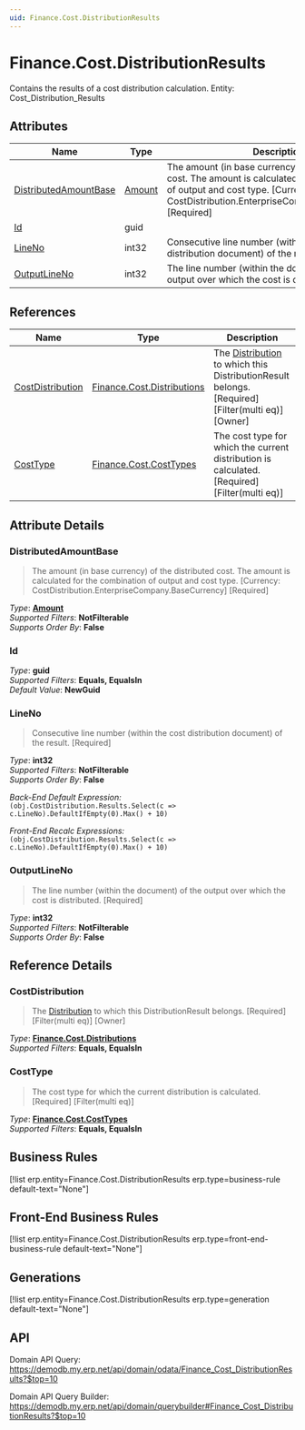 ```yaml
---
uid: Finance.Cost.DistributionResults
---
```

# Finance.Cost.DistributionResults

Contains the results of a cost distribution calculation. Entity: Cost_Distribution_Results

## Attributes

| Name | Type | Description |
| ---- | ---- | --- |
| [DistributedAmountBase](Finance.Cost.DistributionResults.md#distributedamountbase) | [Amount](../data-types.md#amount) | The amount (in base currency) of the distributed cost. The amount is calculated for the combination of output and cost type. [Currency: CostDistribution.EnterpriseCompany.BaseCurrency] [Required] 
| [Id](Finance.Cost.DistributionResults.md#id) | guid |  
| [LineNo](Finance.Cost.DistributionResults.md#lineno) | int32 | Consecutive line number (within the cost distribution document) of the result. [Required] 
| [OutputLineNo](Finance.Cost.DistributionResults.md#outputlineno) | int32 | The line number (within the document) of the output over which the cost is distributed. [Required] 

## References

| Name | Type | Description |
| ---- | ---- | --- |
| [CostDistribution](Finance.Cost.DistributionResults.md#costdistribution) | [Finance.Cost.Distributions](Finance.Cost.Distributions.md) | The [Distribution](Finance.Cost.Distributions.md) to which this DistributionResult belongs. [Required] [Filter(multi eq)] [Owner] |
| [CostType](Finance.Cost.DistributionResults.md#costtype) | [Finance.Cost.CostTypes](Finance.Cost.CostTypes.md) | The cost type for which the current distribution is calculated. [Required] [Filter(multi eq)] |


## Attribute Details

### DistributedAmountBase

> The amount (in base currency) of the distributed cost. The amount is calculated for the combination of output and cost type. [Currency: CostDistribution.EnterpriseCompany.BaseCurrency] [Required]

_Type_: **[Amount](../data-types.md#amount)**  
_Supported Filters_: **NotFilterable**  
_Supports Order By_: **False**  

### Id

_Type_: **guid**  
_Supported Filters_: **Equals, EqualsIn**  
_Default Value_: **NewGuid**  

### LineNo

> Consecutive line number (within the cost distribution document) of the result. [Required]

_Type_: **int32**  
_Supported Filters_: **NotFilterable**  
_Supports Order By_: **False**  

_Back-End Default Expression:_  
`(obj.CostDistribution.Results.Select(c => c.LineNo).DefaultIfEmpty(0).Max() + 10)`

_Front-End Recalc Expressions:_  
`(obj.CostDistribution.Results.Select(c => c.LineNo).DefaultIfEmpty(0).Max() + 10)`
### OutputLineNo

> The line number (within the document) of the output over which the cost is distributed. [Required]

_Type_: **int32**  
_Supported Filters_: **NotFilterable**  
_Supports Order By_: **False**  


## Reference Details

### CostDistribution

> The [Distribution](Finance.Cost.Distributions.md) to which this DistributionResult belongs. [Required] [Filter(multi eq)] [Owner]

_Type_: **[Finance.Cost.Distributions](Finance.Cost.Distributions.md)**  
_Supported Filters_: **Equals, EqualsIn**  

### CostType

> The cost type for which the current distribution is calculated. [Required] [Filter(multi eq)]

_Type_: **[Finance.Cost.CostTypes](Finance.Cost.CostTypes.md)**  
_Supported Filters_: **Equals, EqualsIn**  



## Business Rules

[!list erp.entity=Finance.Cost.DistributionResults erp.type=business-rule default-text="None"]

## Front-End Business Rules

[!list erp.entity=Finance.Cost.DistributionResults erp.type=front-end-business-rule default-text="None"]

## Generations

[!list erp.entity=Finance.Cost.DistributionResults erp.type=generation default-text="None"]

## API

Domain API Query:
<https://demodb.my.erp.net/api/domain/odata/Finance_Cost_DistributionResults?$top=10>

Domain API Query Builder:
<https://demodb.my.erp.net/api/domain/querybuilder#Finance_Cost_DistributionResults?$top=10>

